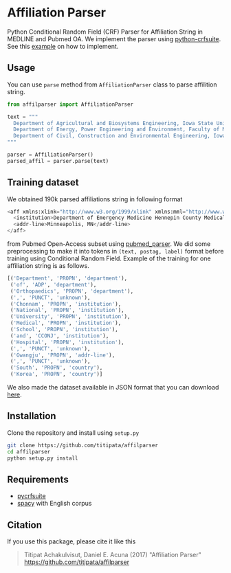 # Affiliation Parser

Python Conditional Random Field (CRF) Parser for Affiliation String in MEDLINE and Pubmed OA.
We implement the parser using [python-crfsuite](https://github.com/scrapinghub/python-crfsuite). See this [example](https://github.com/scrapinghub/python-crfsuite/blob/master/examples/CoNLL%202002.ipynb)
on how to implement.


## Usage

You can use `parse` method from `AffiliationParser` class to parse affilition string.

```python
from affilparser import AffiliationParser

text = """
  Department of Agricultural and Biosystems Engineering, Iowa State University, Ames, IA 50011-3080, USA;
  Department of Energy, Power Engineering and Environment, Faculty of Mechanical Engineering and Naval Architecture, University of Zagreb, Ivana Lucica 5, HR-10000 Zagreb, Croatia;
  Department of Civil, Construction and Environmental Engineering, Iowa State University, Ames, IA 50011-3232, USA.
"""

parser = AffiliationParser()
parsed_affil = parser.parse(text)
```

## Training dataset

We obtained 190k parsed affiliations string in following format

```python
<aff xmlns:xlink="http://www.w3.org/1999/xlink" xmlns:mml="http://www.w3.org/1998/Math/MathML">
  <institution>Department of Emergency Medicine Hennepin County Medical Center</institution>
  <addr-line>Minneapolis, MN</addr-line>
</aff>
```

from Pubmed Open-Access subset using [pubmed_parser](https://github.com/titipata/pubmed_parser).
We did some preprocessing to make it into tokens in `(text, postag, label)` format before training using
Conditional Random Field. Example of the training for one affiliation string is as follows.

```python
[('Department', 'PROPN', 'department'),
 ('of', 'ADP', 'department'),
 ('Orthopaedics', 'PROPN', 'department'),
 (',', 'PUNCT', 'unknown'),
 ('Chonnam', 'PROPN', 'institution'),
 ('National', 'PROPN', 'institution'),
 ('University', 'PROPN', 'institution'),
 ('Medical', 'PROPN', 'institution'),
 ('School', 'PROPN', 'institution'),
 ('and', 'CCONJ', 'institution'),
 ('Hospital', 'PROPN', 'institution'),
 (',', 'PUNCT', 'unknown'),
 ('Gwangju', 'PROPN', 'addr-line'),
 (',', 'PUNCT', 'unknown'),
 ('South', 'PROPN', 'country'),
 ('Korea', 'PROPN', 'country')]
```

We also made the dataset available in JSON format that you can download
[here](https://s3-us-west-2.amazonaws.com/affilparser/training_affiliation.json).


## Installation

Clone the repository and install using `setup.py`

```bash
git clone https://github.com/titipata/affilparser
cd affilparser
python setup.py install
```


## Requirements

- [pycrfsuite](https://github.com/scrapinghub/python-crfsuite)
- [spacy](https://spacy.io/) with English corpus


## Citation

If you use this package, please cite it like this

> Titipat Achakulvisut, Daniel E. Acuna (2017) "Affiliation Parser" https://github.com/titipata/affilparser
